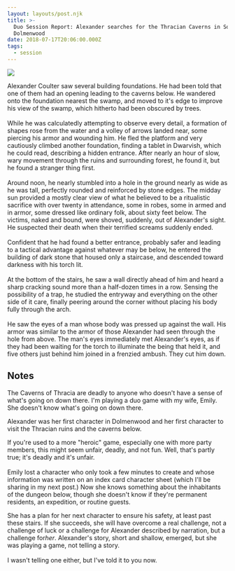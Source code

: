 ```yaml
---
layout: layouts/post.njk
title: >-
  Duo Session Report: Alexander searches for the Thracian Caverns in Southern
  Dolmenwood
date: 2018-07-17T20:06:00.000Z
tags:
  - session
---
```

![](/images/thracia.jpg)

Alexander Coulter saw several building foundations. He had been told that one of them had an opening leading to the caverns below. He wandered onto the foundation nearest the swamp, and moved to it's edge to improve his view of the swamp, which hitherto had been obscured by trees.\
\
While he was calculatedly attempting to observe every detail, a formation of shapes rose from the water and a volley of arrows landed near, some piercing his armor and wounding him. He fled the platform and very cautiously climbed another foundation, finding a tablet in Dwarvish, which he could read, describing a hidden entrance. After nearly an hour of slow, wary movement through the ruins and surrounding forest, he found it, but he found a stranger thing first.\
\
Around noon, he nearly stumbled into a hole in the ground nearly as wide as he was tall, perfectly rounded and reinforced by stone edges. The midday sun provided a mostly clear view of what he believed to be a ritualistic sacrifice with over twenty in attendance, some in robes, some in armed and in armor, some dressed like ordinary folk, about sixty feet below. The victims, naked and bound, were shoved, suddenly, out of Alexander's sight. He suspected their death when their terrified screams suddenly ended.\
\
Confident that he had found a better entrance, probably safer and leading to a tactical advantage against whatever may be below, he entered the building of dark stone that housed only a staircase, and descended toward darkness with his torch lit.\
\
At the bottom of the stairs, he saw a wall directly ahead of him and heard a sharp cracking sound more than a half-dozen times in a row. Sensing the possibility of a trap, he studied the entryway and everything on the other side of it care, finally peering around the corner without placing his body fully through the arch.\
\
He saw the eyes of a man whose body was pressed up against the wall. His armor was similar to the armor of those Alexander had seen through the hole from above. The man's eyes immediately met Alexander's eyes, as if they had been waiting for the torch to illuminate the being that held it, and five others just behind him joined in a frenzied ambush. They cut him down.

## Notes

The Caverns of Thracia are deadly to anyone who doesn't have a sense of what's going on down there. I'm playing a duo game with my wife, Emily. She doesn't know what's going on down there.

Alexander was her first character in Dolmenwood and her first character to visit the Thracian ruins and the caverns below.

If you're used to a more "heroic" game, especially one with more party members, this might seem unfair, deadly, and not fun. Well, that's partly true; it's deadly and it's unfair.\
\
Emily lost a character who only took a few minutes to create and whose information was written on an index card character sheet (which I'll be sharing in my next post.) Now she knows something about the inhabitants of the dungeon below, though she doesn't know if they're permanent residents, an expedition, or routine guests.

She has a plan for her next character to ensure his safety, at least past these stairs. If she succeeds, she will have overcome a real challenge, not a challenge of luck or a challenge for Alexander described by narration, but a challenge for*her*. Alexander's story, short and shallow, emerged, but she was playing a game, not telling a story.\
\
I wasn't telling one either, but I've told it to you now.
